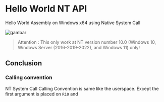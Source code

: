 # Hello World NT API
Hello World Assembly on Windows x64 using Native System Call

![gambar](https://user-images.githubusercontent.com/86765295/208801010-ce0c49d5-9c6c-4c4d-b470-9eb6a3be9b0d.png)

> Attention : This only work at NT version number 10.0 (Windows 10, Windows Server (2016-2019-2022), and Windows 11) only!

## Conclusion
### Calling convention
NT System Call Calling Convention is same like the userspace. Except the first argument is placed on `R10` and 
